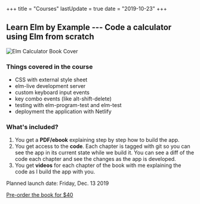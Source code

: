 +++
title = "Courses"
lastUpdate = true
date = "2019-10-23"
+++

## Learn Elm by Example --- Code a calculator using Elm from scratch

![Elm Calculator Book Cover](/img/courses/elm-calculator-book-cover.jpg)

### Things covered in the course

- CSS with external style sheet
- elm-live development server
- custom keyboard input events
- key combo events (like alt-shift-delete)
- testing with elm-program-test and elm-test
- deployment the application with Netlify

### What's included?

1. You get a **PDF/ebook** explaining step by step how to build the app.
1. You get access to the **code**. Each chapter is tagged with git so you can see the app in its current state while we build it. You can see a diff of the code each chapter and see the changes as the app is developed.
1. You get **videos** for each chapter of the book with me explaining the code as I build the app with you.

<p class="text-large">Planned launch date: <date>Friday, Dec. 13 2019</date></p>

<a class="link-btn text-large bg-red" href="https://gumroad.com/l/NwMtt">Pre-order the book for $40</a>